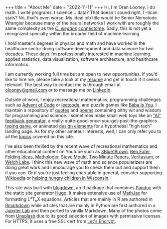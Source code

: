 +++
title = "About Me"
date = "2022-11-11"
+++
Hi, I'm Oran Looney. I do math. I write programs. I science... data? That
doesn't sound right.  I -tican stats? No, that's even worse. My ideal job title
would be Senior Nematode Wrangler because many of the neural networks I work
with are roughly the same complexity as the [*C. elegans*][N]
[connectome][CEC]. Sadly, this is not yet a recognized specialty within the
broader field of machine learning.

I hold master's degrees in physics and math and have worked in the healthcare
sector doing software development and data science for two decades. These days
I'm professionally interested in machine learning, applied statistics, data
visualization, software architecture, and healthcare informatics.

I am currently working full time but am open to new opportunities. If you'd
like to hire me, please take a look at my [resume][RPDF] and get in touch if it
seems relevant. The best way to contact me is through email at <a
href="mailto:olooney@gmail.com">olooney@gmail.com</a> or to message me on 
<a href="https://www.linkedin.com/in/oran-looney/" target="_blank">LinkedIn</a>.

Outside of work, I enjoy recreational mathematics, programming challenges such
as [Advent of Code][1] or [leetcode][2], and puzzle games like [Baba Is
You][BIY]. I maintain a repository of [quotes][Q] and [poems][P] containing
pithy wit and wisdom for programming and science. I sometimes make small web
toys like an ["AI" feedback generator][AFG], a
really-quite-good-once-you-get-past-the-graphics [typing game][FW], or animated
[design elements][DE] for a hypothetial "high tech" landing page. As for my
other amateur interests, well, I can only refer you to all the [topics][T]
covered on this site.

I've also been thrilled by the recent wave of recreational mathematics and
other educational content on Youtube such as
[3Blue1Brown][6], 
[Ben Eater][7],
[Folding Ideas][FI], 
[Mathologer][10],
[Steve Mould][SM],
[Two Minute Papers][TMP],
[Veritasium][14], or
[Welch Labs][WL].
I think this new wave of math and science popularizers are
doing great work and I encourage you to check them out and support them if you
can.  Or if you're just feeling charitable in general, consider supporting
[Wikipedia][8] or [helping hungry children in Wisconsin][9].

This site was built with [blogdown][15], an R package that combines
[Pandoc][16] with the static site generator [Hugo][17]. It makes extensive use
of [MathJax][18] for formatting
<span class="latex">L<sup>a</sup>T<sub>e</sub>X</span>
equations. Articles that are mainly in R are authored in [Rmarkdown][19] while
articles that are mainly in Python are first authored in a [Jupyter Lab][20]
and then ported to vanilla Markdown. Many of the photos come from
[Unsplash][21] due to its good selection of images with permissive licenses.
For HTTPS, it uses a free SSL cert from [Let's Encrypt][23].


[1]: https://adventofcode.com/
[2]: https://leetcode.com/
[3]: https://www.amazon.com/Moscow-Puzzles-Mathematical-Recreations-Recreational/dp/0486270785/
[4]: https://www.euclidea.xyz/
[5]: https://en.wikipedia.org/wiki/Professor_Layton 
[6]: https://www.youtube.com/c/3blue1brown
[7]: https://www.youtube.com/user/eaterbc
[8]: https://donate.wikimedia.org/
[9]: https://www.charitynavigator.org/ein/391490691
[10]: https://www.youtube.com/c/Mathologer
[11]: https://www.patreon.com/home
[12]: https://www.youtube.com/c/DrPeyam
[14]: https://www.youtube.com/c/veritasium
[15]: https://github.com/rstudio/blogdown 
[16]: https://pandoc.org/
[17]: https://gohugo.io/
[18]: https://www.mathjax.org/
[19]: https://rmarkdown.rstudio.com/lesson-10.html
[20]: https://jupyter.org/
[21]: https://unsplash.com/
[22]: https://www.nginx.com/
[23]: https://letsencrypt.org/

[NP]: https://www.youtube.com/c/numberphile
[N]: https://en.wikipedia.org/wiki/Nematode
[CEC]: http://wormwiring.org/

[RWORD]: /docs/Oran-Looney-Data-Scientist-Resume-Online.docx 
[RPDF]: /docs/Oran-Looney-Data-Scientist-Resume-Online.pdf
[Q]: /quotes/
[P]: https://www.oranlooney.com/quotes/#poems
[T]: /tags/
[BIY]: https://en.wikipedia.org/wiki/Baba_Is_You
[TMP]: https://www.youtube.com/@TwoMinutePapers
[SM]: https://www.youtube.com/@SteveMould
[WL]: https://www.youtube.com/@WelchLabsVideo
[FI]: https://www.youtube.com/@FoldingIdeas
[AFG]: /games/glados/
[FW]: /games/font-wars/
[DE]: /games/design-elements/
